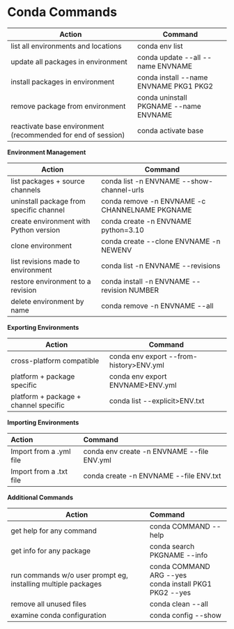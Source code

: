 # Conda Commands

| Action     | Command  |
| -------- | -------------- |
| list all environments and locations   | conda env list     |
| update all packages in environment   | conda update --all --name ENVNAME      |
| install packages in environment   | conda install --name ENVNAME PKG1 PKG2 |
| remove package from environment  | conda uninstall PKGNAME --name ENVNAME |
| reactivate base environment (recommended for end of session) | conda activate base  |

**Environment Management**

| Action   | Command  |
| --------------------------------------- | ---------------------------------------------- |
| list packages + source channels         | conda list -n ENVNAME --show-channel-urls      |
| uninstall package from specific channel | conda remove -n ENVNAME -c CHANNELNAME PKGNAME |
| create environment with Python version  | conda create -n ENVNAME python=3.10            |
| clone environment                       | conda create --clone ENVNAME -n NEWENV         |
| list revisions made to environment      | conda list -n ENVNAME --revisions              |
| restore environment to a revision       | conda install -n ENVNAME --revision NUMBER     |
| delete environment by name              | conda remove -n ENVNAME --all                  |

**Exporting Environments**

| Action   | Command |
| ------------------------------------- | --------------------------------------- |
| cross-platform compatible             | conda env export --from-history>ENV.yml |
| platform + package specific           | conda env export ENVNAME>ENV.yml        |
| platform + package + channel specific | conda list --explicit>ENV.txt           |

**Importing Environments**

| Action     | Command   |
|:----------------------- |:------------------------------------------ |
| Import from a .yml file | conda env create -n ENVNAME --file ENV.yml |
| Import from a .txt file | conda create -n ENVNAME --file ENV.txt     |

**Additional Commands**

| Action   | Command  |
| ------------------- |:---------------------- |
| get help for any command  | conda COMMAND --help    |
| get info for any package    | conda search PKGNAME --info    |
| run commands w/o user prompt eg, installing multiple packages | conda COMMAND ARG --yes </br> conda install PKG1 PKG2 --yes |
| remove all unused files    | conda clean --all    |
| examine conda configuration    | conda config --show    |
